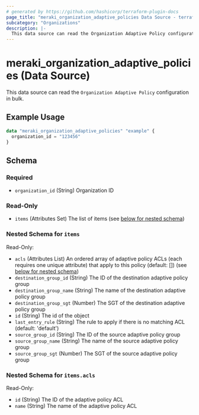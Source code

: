 ```yaml
---
# generated by https://github.com/hashicorp/terraform-plugin-docs
page_title: "meraki_organization_adaptive_policies Data Source - terraform-provider-meraki"
subcategory: "Organizations"
description: |-
  This data source can read the Organization Adaptive Policy configuration in bulk.
---
```


# meraki_organization_adaptive_policies (Data Source)

This data source can read the `Organization Adaptive Policy` configuration in bulk.

## Example Usage

```terraform
data "meraki_organization_adaptive_policies" "example" {
  organization_id = "123456"
}
```

<!-- schema generated by tfplugindocs -->
## Schema

### Required

- `organization_id` (String) Organization ID

### Read-Only

- `items` (Attributes Set) The list of items (see [below for nested schema](#nestedatt--items))

<a id="nestedatt--items"></a>
### Nested Schema for `items`

Read-Only:

- `acls` (Attributes List) An ordered array of adaptive policy ACLs (each requires one unique attribute) that apply to this policy (default: []) (see [below for nested schema](#nestedatt--items--acls))
- `destination_group_id` (String) The ID of the destination adaptive policy group
- `destination_group_name` (String) The name of the destination adaptive policy group
- `destination_group_sgt` (Number) The SGT of the destination adaptive policy group
- `id` (String) The id of the object
- `last_entry_rule` (String) The rule to apply if there is no matching ACL (default: 'default')
- `source_group_id` (String) The ID of the source adaptive policy group
- `source_group_name` (String) The name of the source adaptive policy group
- `source_group_sgt` (Number) The SGT of the source adaptive policy group

<a id="nestedatt--items--acls"></a>
### Nested Schema for `items.acls`

Read-Only:

- `id` (String) The ID of the adaptive policy ACL
- `name` (String) The name of the adaptive policy ACL
